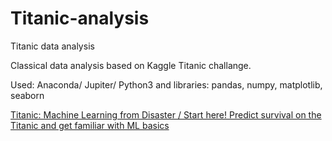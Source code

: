 # Titanic-analysis
Titanic data analysis 

Classical data analysis based on Kaggle Titanic challange. 

Used: Anaconda/ Jupiter/ Python3 and libraries: pandas, numpy, matplotlib, seaborn

[Titanic: Machine Learning from Disaster / Start here! Predict survival on the Titanic and get familiar with ML basics](https://www.kaggle.com/c/titanic)

